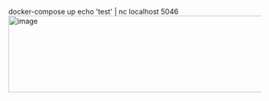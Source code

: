 docker-compose up 
echo 'test' | nc localhost 5046
<img width="703" height="153" alt="image" src="https://github.com/user-attachments/assets/b6dbfbdf-1004-430a-9c95-ba0e6b902938" />
